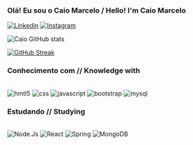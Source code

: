 ### Olá! Eu sou o Caio Marcelo / Hello! I'm Caio Marcelo

[![Linkedin](https://img.shields.io/badge/LinkedIn-0077B5?style=for-the-badge&logo=linkedin&logoColor=white)](https://www.linkedin.com/in/caio-marcelo-lima-ildefonso-campos-08728a26a/)
[![Instagram](https://img.shields.io/badge/Instagram-E4405F?style=for-the-badge&logo=instagram&logoColor=white)](https://www.instagram.com/caiomarcelo79_/)

![Caio GitHub stats](https://github-readme-stats.vercel.app/api?username=caiomarcelo79&show_icons=true&theme=merko)

[![GitHub Streak](https://streak-stats.demolab.com?user=caiomarcelo79&theme=merko&border_radius=3)](https://git.io/streak-stats)

### Conhecimento com // Knowledge with



<div style="display: inline_block"><br>
  
<img alt = "hmtl5" src="https://img.shields.io/badge/HTML5-E34F26?style=for-the-badge&logo=html5&logoColor=white">
<img alt = "css" src="https://img.shields.io/badge/CSS3-1572B6?style=for-the-badge&logo=css3&logoColor=white">
<img alt = "javascript" src="https://img.shields.io/badge/JavaScript-F7DF1E?style=for-the-badge&logo=javascript&logoColor=black">
<img alt = "bootstrap" src="https://img.shields.io/badge/Bootstrap-59287A?style=for-the-badge&logo=bootstrap&logoColor=white">
<img alt = "mysql" src="https://img.shields.io/badge/MySQL-4C7CBC?style=for-the-badge&logo=mysql&logoColor=white">

</div>

### Estudando // Studying

<div style="display: inline_block;"><br>


<img alt = "Node.Js" src="https://img.shields.io/badge/Node%20js-339933?style=for-the-badge&logo=nodedotjs&logoColor=white">
<img alt = "React" src="https://img.shields.io/badge/React%20js-00B6FF?style=for-the-badge&logo=react&logoColor=black">
<img alt = "Spring" src="https://img.shields.io/badge/Spring-2BB128?style=for-the-badge&logo=spring&logoColor=white">
<img alt = "MongoDB" src="https://img.shields.io/badge/MongoDB-4EA94B?style=for-the-badge&logo=mongodb&logoColor=white">


</div>
